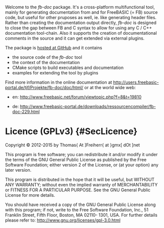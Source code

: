 Welcome to the *fb-doc* package. It's a cross-platform
multifunctional tool, mainly for generating documentation from and for
FreeBASIC (= FB) source code, but useful for other pruposes as well,
ie. like generating header files. Rather than creating the
documentation output directly, *fb-doc* is designed to close the
gap between FB and C syntax to allow for using any C / C++
documentation tool-chain. Also it supports the creation of
documentational comments in the source and it can get extended via
external plugins.

The package is [hosted at GitHub](http://github.com/DTJF/fb-doc) and
it contains

- the source code of the *fb-doc* tool
- the context of the documentation
- CMake scripts to build executables and documentation
- examples for extending the tool by plugins

Find more information in the online documentation at
http://users.freebasic-portal.de/tjf/Projekte/fb-doc/doc/html/
or at the world wide web:

 - en: http://www.freebasic.net/forum/viewtopic.php?f=8&t=19810

 - de: http://www.freebasic-portal.de/downloads/ressourcencompiler/fb-doc-229.html


Licence (GPLv3)  {#SecLicence}
===============

Copyright &copy; 2012-2015 by Thomas{ At ]Freiherr{ at }gmx[ dOt ]net

This program is free software; you can redistribute it and/or modify
it under the terms of the GNU General Public License as published by
the Free Software Foundation; either version 2 of the License, or (at
your option) any later version.

This program is distributed in the hope that it will be useful, but
WITHOUT ANY WARRANTY; without even the implied warranty of
MERCHANTABILITY or FITNESS FOR A PARTICULAR PURPOSE.  See the GNU
General Public License for more details.

You should have received a copy of the GNU General Public License
along with this program; if not, write to the Free Software
Foundation, Inc., 51 Franklin Street, Fifth Floor, Boston, MA 02110-
1301, USA. For further details please refer to:
http://www.gnu.org/licenses/gpl-3.0.html
